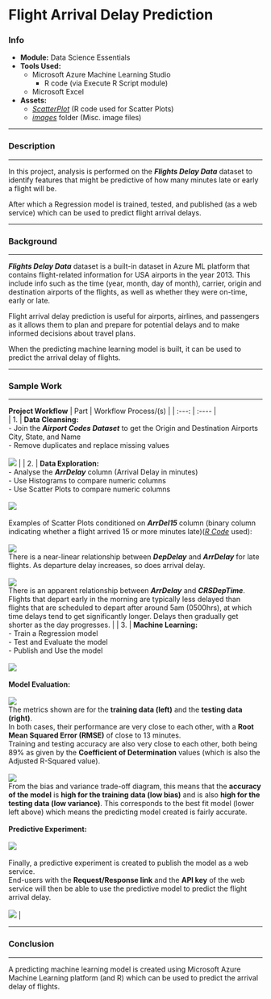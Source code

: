 # Flight Arrival Delay Prediction

### Info
- **Module:** Data Science Essentials
- **Tools Used:**
  - Microsoft Azure Machine Learning Studio
    - R code (via Execute R Script module)
  - Microsoft Excel
- **Assets:**
  - [_ScatterPlot_](./source/ScatterPlot.R) (R code used for Scatter Plots)
  - [_images_](./images) folder (Misc. image files)

---
### Description  
----
In this project, analysis is performed on the ***Flights Delay Data*** dataset to identify features that might be predictive of how many minutes late or early a flight will be.

After which a Regression model is trained, tested, and published (as a web service) which can be used to predict flight arrival delays.

---
### Background
---
***Flights Delay Data*** dataset is a built-in dataset in Azure ML platform that contains flight-related information for USA airports in the year 2013. This include info such as the time (year, month, day of month), carrier, origin and destination airports of the flights, as well as whether they were on-time, early or late. 

Flight arrival delay prediction is useful for airports, airlines, and passengers as it allows them to plan and prepare for potential delays and to make informed decisions about travel plans.

When the predicting machine learning model is built, it can be used to predict the arrival delay of flights. 

---
### Sample Work
---
**Project Workflow** 
| Part    | Workflow Process/(s) | 
| :---:   |  :----               |        
| 1.      | **Data Cleansing:**<br/>- Join the ***Airport Codes Dataset*** to get the Origin and Destination Airports City, State, and Name<br/>- Remove duplicates and replace missing values<br/><br/>![](./images/dataCleansing.JPG) |
| 2.      | **Data Exploration:**<br/>-  Analyse the ***ArrDelay*** column (Arrival Delay in minutes)<br/>- Use Histograms to compare numeric columns<br/>- Use Scatter Plots to compare numeric columns<br/><br/>![](./images/dataExploration.JPG)<br/><br/>Examples of Scatter Plots conditioned on ***ArrDel15*** column (binary column indicating whether a flight arrived 15 or more minutes late)([_R Code_](./source/ScatterPlot.R) used):<br/><br/>![](./images/scatterPlot1.JPG)<br/>There is a near-linear relationship between ***DepDelay*** and ***ArrDelay*** for late flights. As departure delay increases, so does arrival delay.<br/><br/>![](./images/scatterPlot2.JPG)<br/>There is an apparent relationship between ***ArrDelay*** and ***CRSDepTime***. Flights that depart early in the morning are typically less delayed than flights that are scheduled to depart after around 5am (0500hrs), at which time delays tend to get significantly longer. Delays then gradually get shorter as the day progresses. |
| 3.      | **Machine Learning:**<br/>- Train a Regression model<br/>- Test and Evaluate the model<br/>- Publish and Use the model<br/><br/>![](./images/machineLearning.JPG)<br/><br/>**Model Evaluation:**<br/><br/>![](./images/modelEvaluation.JPG)<br/>The metrics shown are for the **training data (left)** and the **testing data (right)**.<br/>In both cases, their performance are very close to each other, with a **Root Mean Squared Error (RMSE)** of close to 13 minutes.<br/>Training and testing accuracy are also very close to each other, both being 89% as given by the **Coefficient of Determination** values (which is also the Adjusted R-Squared value).<br/><br/>![](./images/evaluationTradeoff.png)<br/>From the bias and variance trade-off diagram, this means that the **accuracy of the model** is **high for the training data (low bias)** and is also **high for the testing data (low variance)**. This corresponds to the best fit model (lower left above) which means the predicting model created is fairly accurate.<br/><br/>**Predictive Experiment:**<br/><br/>![](./images/predictiveExperiment.JPG)<br/><br/>Finally, a predictive experiment is created to publish the model as a web service.<br/>End-users with the **Request/Response link** and the **API key** of the web service will then be able to use the predictive model to predict the flight arrival delay.<br/><br/>![](./images/webService.JPG) |

---
### Conclusion
---
A predicting machine learning model is created using Microsoft Azure Machine Learning platform (and R) which can be used to predict the arrival delay of flights.
